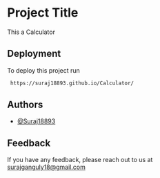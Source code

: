 
# Project Title

This a Calculator


## Deployment

To deploy this project run

```bash
 https://suraj18893.github.io/Calculator/
```

  
## Authors

- [@Suraj18893](https://www.github.com/Suraj18893)

  
## Feedback

If you have any feedback, please reach out to us at surajganguly18@gmail.com

  
